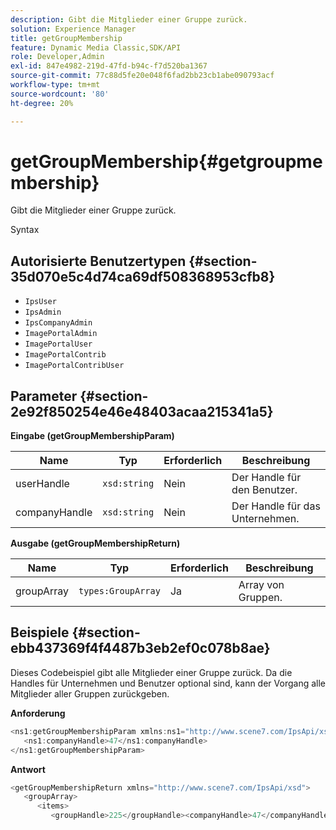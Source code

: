 ```yaml
---
description: Gibt die Mitglieder einer Gruppe zurück.
solution: Experience Manager
title: getGroupMembership
feature: Dynamic Media Classic,SDK/API
role: Developer,Admin
exl-id: 847e4982-219d-47fd-b94c-f7d520ba1367
source-git-commit: 77c88d5fe20e048f6fad2bb23cb1abe090793acf
workflow-type: tm+mt
source-wordcount: '80'
ht-degree: 20%

---
```


# getGroupMembership{#getgroupmembership}

Gibt die Mitglieder einer Gruppe zurück.

Syntax

## Autorisierte Benutzertypen {#section-35d070e5c4d74ca69df508368953cfb8}

* `IpsUser`
* `IpsAdmin`
* `IpsCompanyAdmin`
* `ImagePortalAdmin`
* `ImagePortalUser`
* `ImagePortalContrib`
* `ImagePortalContribUser`

## Parameter {#section-2e92f850254e46e48403acaa215341a5}

**Eingabe (getGroupMembershipParam)**

| Name | Typ | Erforderlich | Beschreibung |
|---|---|---|---|
| userHandle | `xsd:string` | Nein | Der Handle für den Benutzer. |
| companyHandle | `xsd:string` | Nein | Der Handle für das Unternehmen. |

**Ausgabe (getGroupMembershipReturn)**

| Name | Typ | Erforderlich | Beschreibung |
|---|---|---|---|
| groupArray | `types:GroupArray` | Ja | Array von Gruppen. |

## Beispiele {#section-ebb437369f4f4487b3eb2ef0c078b8ae}

Dieses Codebeispiel gibt alle Mitglieder einer Gruppe zurück. Da die Handles für Unternehmen und Benutzer optional sind, kann der Vorgang alle Mitglieder aller Gruppen zurückgeben.

**Anforderung**

```java
<ns1:getGroupMembershipParam xmlns:ns1="http://www.scene7.com/IpsApi/xsd">
   <ns1:companyHandle>47</ns1:companyHandle>
</ns1:getGroupMembershipParam>
```

**Antwort**

```java
<getGroupMembershipReturn xmlns="http://www.scene7.com/IpsApi/xsd">
   <groupArray>
      <items>
         <groupHandle>225</groupHandle><companyHandle>47</companyHandle><name>MyGroup</name><isSystemDefined>false</isSystemDefined></items></groupArray></getGroupMembershipReturn>
```
